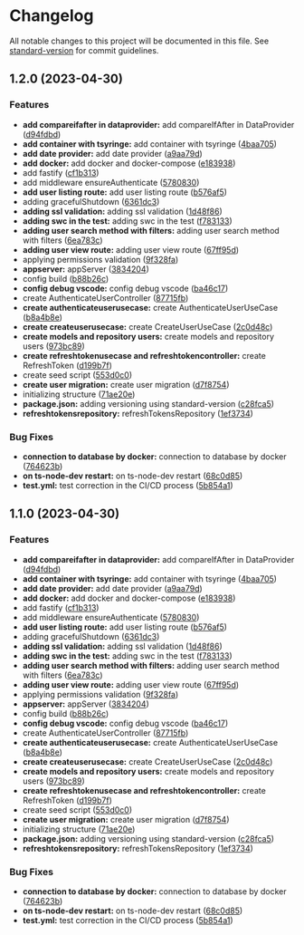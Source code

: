 # Changelog

All notable changes to this project will be documented in this file. See [standard-version](https://github.com/conventional-changelog/standard-version) for commit guidelines.

## 1.2.0 (2023-04-30)


### Features

* **add compareifafter in dataprovider:** add compareIfAfter in DataProvider ([d94fdbd](https://github.com/dyegosoriano/api-boilerplate/commit/d94fdbd2a4f13c50465d21d41b51e49f78bef62b))
* **add container with tsyringe:** add container with tsyringe ([4baa705](https://github.com/dyegosoriano/api-boilerplate/commit/4baa7054599bc50702c0435d4df2eb001e4c5641))
* **add date provider:** add date provider ([a9aa79d](https://github.com/dyegosoriano/api-boilerplate/commit/a9aa79decac722332440e4901487364e0d9e3024))
* **add docker:** add docker and docker-compose ([e183938](https://github.com/dyegosoriano/api-boilerplate/commit/e183938c671582f546bac61820e89f05aeb2b65d))
* add fastify ([cf1b313](https://github.com/dyegosoriano/api-boilerplate/commit/cf1b313fe95110236c26266cf9ac0f45a34dee73))
* add middleware ensureAuthenticate ([5780830](https://github.com/dyegosoriano/api-boilerplate/commit/5780830835c01dfe94d59e2ed3e28cb080b2a766))
* **add user listing route:** add user listing route ([b576af5](https://github.com/dyegosoriano/api-boilerplate/commit/b576af5e6d3ed429193ddee53b83ca15b518642f))
* adding gracefulShutdown ([6361dc3](https://github.com/dyegosoriano/api-boilerplate/commit/6361dc35e045f4f4154a2e860ca1e3a6c0881c3f))
* **adding ssl validation:** adding ssl validation ([1d48f86](https://github.com/dyegosoriano/api-boilerplate/commit/1d48f86cd1e43790918291d2f560b43375eb971c))
* **adding swc in the test:** adding swc in the test ([f783133](https://github.com/dyegosoriano/api-boilerplate/commit/f783133853882325154efbad636d803b4a7f2645))
* **adding user search method with filters:** adding user search method with filters ([6ea783c](https://github.com/dyegosoriano/api-boilerplate/commit/6ea783c304488efeff49b201ca0b8c217cbe8eed))
* **adding user view route:** adding user view route ([67ff95d](https://github.com/dyegosoriano/api-boilerplate/commit/67ff95d19491cc63b103e8476ab2ca44315d280b))
* applying permissions validation ([9f328fa](https://github.com/dyegosoriano/api-boilerplate/commit/9f328fa2740b488990ff2865b7ea877f02eb18b1))
* **appserver:** appServer ([3834204](https://github.com/dyegosoriano/api-boilerplate/commit/38342046af6e1a88ee137e379181341352f6e028))
* config build ([b88b26c](https://github.com/dyegosoriano/api-boilerplate/commit/b88b26c2191e68d7124f1ea8d4e0f50c96b2ce41))
* **config debug vscode:** config debug vscode ([ba46c17](https://github.com/dyegosoriano/api-boilerplate/commit/ba46c171ba2bb91031ac369cb5b36ea3ea656096))
* create AuthenticateUserController ([87715fb](https://github.com/dyegosoriano/api-boilerplate/commit/87715fb4b2d21bdbc6a587f3a8d961e3a1a54c3b))
* **create authenticateuserusecase:** create AuthenticateUserUseCase ([b8a4b8e](https://github.com/dyegosoriano/api-boilerplate/commit/b8a4b8ed678481ed16443853fa73f818878a11d1))
* **create createuserusecase:** create CreateUserUseCase ([2c0d48c](https://github.com/dyegosoriano/api-boilerplate/commit/2c0d48cada8d4d641295a6c68160202de562432f))
* **create models and repository users:** create models and repository users ([973bc89](https://github.com/dyegosoriano/api-boilerplate/commit/973bc89bb60ca7c25b0ac01750e43d8b44276136))
* **create refreshtokenusecase and refreshtokencontroller:** create RefreshToken ([d199b7f](https://github.com/dyegosoriano/api-boilerplate/commit/d199b7fc27ded22c25a8e47e94a60d968231edab))
* create seed script ([553d0c0](https://github.com/dyegosoriano/api-boilerplate/commit/553d0c0779f439f9a07f0fd3b4057780dde969fc))
* **create user migration:** create user migration ([d7f8754](https://github.com/dyegosoriano/api-boilerplate/commit/d7f87544da33f187d8ab0acd7e5cb5456fcd09e9))
* initializing structure ([71ae20e](https://github.com/dyegosoriano/api-boilerplate/commit/71ae20e9a28a1bad8218f569a4c0a5cbd5201296))
* **package.json:** adding versioning using standard-version ([c28fca5](https://github.com/dyegosoriano/api-boilerplate/commit/c28fca5b0e3b37934818af0c55b00291464bf834))
* **refreshtokensrepository:** refreshTokensRepository ([1ef3734](https://github.com/dyegosoriano/api-boilerplate/commit/1ef37348ac0867a4e6a52972eb026547d30a80ed))


### Bug Fixes

* **connection to database by docker:** connection to database by docker ([764623b](https://github.com/dyegosoriano/api-boilerplate/commit/764623b547001959ae7df12b4aa86f5573f87e6b))
* **on ts-node-dev restart:** on ts-node-dev restart ([68c0d85](https://github.com/dyegosoriano/api-boilerplate/commit/68c0d8592a00ddffff096498cf86aa4b9f4c8274))
* **test.yml:** test correction in the CI/CD process ([5b854a1](https://github.com/dyegosoriano/api-boilerplate/commit/5b854a1da377e9321241f6b71906592535ee1d40))

## 1.1.0 (2023-04-30)


### Features

* **add compareifafter in dataprovider:** add compareIfAfter in DataProvider ([d94fdbd](https://github.com/dyegosoriano/api-boilerplate/commit/d94fdbd2a4f13c50465d21d41b51e49f78bef62b))
* **add container with tsyringe:** add container with tsyringe ([4baa705](https://github.com/dyegosoriano/api-boilerplate/commit/4baa7054599bc50702c0435d4df2eb001e4c5641))
* **add date provider:** add date provider ([a9aa79d](https://github.com/dyegosoriano/api-boilerplate/commit/a9aa79decac722332440e4901487364e0d9e3024))
* **add docker:** add docker and docker-compose ([e183938](https://github.com/dyegosoriano/api-boilerplate/commit/e183938c671582f546bac61820e89f05aeb2b65d))
* add fastify ([cf1b313](https://github.com/dyegosoriano/api-boilerplate/commit/cf1b313fe95110236c26266cf9ac0f45a34dee73))
* add middleware ensureAuthenticate ([5780830](https://github.com/dyegosoriano/api-boilerplate/commit/5780830835c01dfe94d59e2ed3e28cb080b2a766))
* **add user listing route:** add user listing route ([b576af5](https://github.com/dyegosoriano/api-boilerplate/commit/b576af5e6d3ed429193ddee53b83ca15b518642f))
* adding gracefulShutdown ([6361dc3](https://github.com/dyegosoriano/api-boilerplate/commit/6361dc35e045f4f4154a2e860ca1e3a6c0881c3f))
* **adding ssl validation:** adding ssl validation ([1d48f86](https://github.com/dyegosoriano/api-boilerplate/commit/1d48f86cd1e43790918291d2f560b43375eb971c))
* **adding swc in the test:** adding swc in the test ([f783133](https://github.com/dyegosoriano/api-boilerplate/commit/f783133853882325154efbad636d803b4a7f2645))
* **adding user search method with filters:** adding user search method with filters ([6ea783c](https://github.com/dyegosoriano/api-boilerplate/commit/6ea783c304488efeff49b201ca0b8c217cbe8eed))
* **adding user view route:** adding user view route ([67ff95d](https://github.com/dyegosoriano/api-boilerplate/commit/67ff95d19491cc63b103e8476ab2ca44315d280b))
* applying permissions validation ([9f328fa](https://github.com/dyegosoriano/api-boilerplate/commit/9f328fa2740b488990ff2865b7ea877f02eb18b1))
* **appserver:** appServer ([3834204](https://github.com/dyegosoriano/api-boilerplate/commit/38342046af6e1a88ee137e379181341352f6e028))
* config build ([b88b26c](https://github.com/dyegosoriano/api-boilerplate/commit/b88b26c2191e68d7124f1ea8d4e0f50c96b2ce41))
* **config debug vscode:** config debug vscode ([ba46c17](https://github.com/dyegosoriano/api-boilerplate/commit/ba46c171ba2bb91031ac369cb5b36ea3ea656096))
* create AuthenticateUserController ([87715fb](https://github.com/dyegosoriano/api-boilerplate/commit/87715fb4b2d21bdbc6a587f3a8d961e3a1a54c3b))
* **create authenticateuserusecase:** create AuthenticateUserUseCase ([b8a4b8e](https://github.com/dyegosoriano/api-boilerplate/commit/b8a4b8ed678481ed16443853fa73f818878a11d1))
* **create createuserusecase:** create CreateUserUseCase ([2c0d48c](https://github.com/dyegosoriano/api-boilerplate/commit/2c0d48cada8d4d641295a6c68160202de562432f))
* **create models and repository users:** create models and repository users ([973bc89](https://github.com/dyegosoriano/api-boilerplate/commit/973bc89bb60ca7c25b0ac01750e43d8b44276136))
* **create refreshtokenusecase and refreshtokencontroller:** create RefreshToken ([d199b7f](https://github.com/dyegosoriano/api-boilerplate/commit/d199b7fc27ded22c25a8e47e94a60d968231edab))
* create seed script ([553d0c0](https://github.com/dyegosoriano/api-boilerplate/commit/553d0c0779f439f9a07f0fd3b4057780dde969fc))
* **create user migration:** create user migration ([d7f8754](https://github.com/dyegosoriano/api-boilerplate/commit/d7f87544da33f187d8ab0acd7e5cb5456fcd09e9))
* initializing structure ([71ae20e](https://github.com/dyegosoriano/api-boilerplate/commit/71ae20e9a28a1bad8218f569a4c0a5cbd5201296))
* **package.json:** adding versioning using standard-version ([c28fca5](https://github.com/dyegosoriano/api-boilerplate/commit/c28fca5b0e3b37934818af0c55b00291464bf834))
* **refreshtokensrepository:** refreshTokensRepository ([1ef3734](https://github.com/dyegosoriano/api-boilerplate/commit/1ef37348ac0867a4e6a52972eb026547d30a80ed))


### Bug Fixes

* **connection to database by docker:** connection to database by docker ([764623b](https://github.com/dyegosoriano/api-boilerplate/commit/764623b547001959ae7df12b4aa86f5573f87e6b))
* **on ts-node-dev restart:** on ts-node-dev restart ([68c0d85](https://github.com/dyegosoriano/api-boilerplate/commit/68c0d8592a00ddffff096498cf86aa4b9f4c8274))
* **test.yml:** test correction in the CI/CD process ([5b854a1](https://github.com/dyegosoriano/api-boilerplate/commit/5b854a1da377e9321241f6b71906592535ee1d40))
